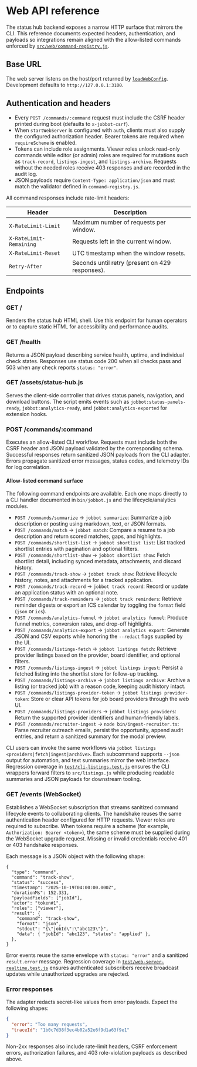 # Web API reference

The status hub backend exposes a narrow HTTP surface that mirrors the CLI. This reference documents
expected headers, authentication, and payloads so integrations remain aligned with the allow-listed
commands enforced by [`src/web/command-registry.js`](../src/web/command-registry.js).

## Base URL

The web server listens on the host/port returned by
[`loadWebConfig`](../src/web/config.js). Development defaults to `http://127.0.0.1:3100`.

## Authentication and headers

- Every `POST /commands/:command` request must include the CSRF header printed during boot
  (defaults to `x-jobbot-csrf`).
- When `startWebServer` is configured with `auth`, clients must also supply the configured
  authorization header. Bearer tokens are required when `requireScheme` is enabled.
- Tokens can include role assignments. Viewer roles unlock read-only commands while editor (or
  admin) roles are required for mutations such as `track-record`, `listings-ingest`, and
  `listings-archive`. Requests without the needed roles receive 403 responses and are recorded in the
  audit log.
- JSON payloads require `Content-Type: application/json` and must match the validator defined in
  `command-registry.js`.

All command responses include rate-limit headers:

| Header                  | Description                                     |
| ----------------------- | ----------------------------------------------- |
| `X-RateLimit-Limit`     | Maximum number of requests per window.          |
| `X-RateLimit-Remaining` | Requests left in the current window.            |
| `X-RateLimit-Reset`     | UTC timestamp when the window resets.           |
| `Retry-After`           | Seconds until retry (present on 429 responses). |

## Endpoints

### GET /

Renders the status hub HTML shell. Use this endpoint for human operators or to capture static HTML
for accessibility and performance audits.

### GET /health

Returns a JSON payload describing service health, uptime, and individual check states. Responses use
status code 200 when all checks pass and 503 when any check reports `status: "error"`.

### GET /assets/status-hub.js

Serves the client-side controller that drives status panels, navigation, and download buttons. The
script emits events such as `jobbot:status-panels-ready`, `jobbot:analytics-ready`, and
`jobbot:analytics-exported` for extension hooks.

### POST /commands/:command

Executes an allow-listed CLI workflow. Requests must include both the CSRF header and JSON payload
validated by the corresponding schema. Successful responses return sanitized JSON payloads from the
CLI adapter. Errors propagate sanitized error messages, status codes, and telemetry IDs for log
correlation.

#### Allow-listed command surface

The following command endpoints are available. Each one maps directly to a CLI handler documented in
`bin/jobbot.js` and the lifecycle/analytics modules.

- `POST /commands/summarize` → `jobbot summarize`: Summarize a job description or posting using
  markdown, text, or JSON formats.
- `POST /commands/match` → `jobbot match`: Compare a resume to a job description and return scored
  matches, gaps, and highlights.
- `POST /commands/shortlist-list` → `jobbot shortlist list`: List tracked shortlist entries with
  pagination and optional filters.
- `POST /commands/shortlist-show` → `jobbot shortlist show`: Fetch shortlist detail, including synced
  metadata, attachments, and discard history.
- `POST /commands/track-show` → `jobbot track show`: Retrieve lifecycle history, notes, and
  attachments for a tracked application.
- `POST /commands/track-record` → `jobbot track record`: Record or update an application status with
  an optional note.
- `POST /commands/track-reminders` → `jobbot track reminders`: Retrieve reminder digests or export an
  ICS calendar by toggling the `format` field (`json` or `ics`).
- `POST /commands/analytics-funnel` → `jobbot analytics funnel`: Produce funnel metrics, conversion
  rates, and drop-off highlights.
- `POST /commands/analytics-export` → `jobbot analytics export`: Generate JSON and CSV exports while
  honoring the `--redact` flags supplied by the UI.
- `POST /commands/listings-fetch` → `jobbot listings fetch`: Retrieve provider listings based on the
  provider, board identifier, and optional filters.
- `POST /commands/listings-ingest` → `jobbot listings ingest`: Persist a fetched listing into the
  shortlist store for follow-up tracking.
- `POST /commands/listings-archive` → `jobbot listings archive`: Archive a listing (or tracked job)
  with a reason code, keeping audit history intact.
- `POST /commands/listings-provider-token` → `jobbot listings provider-token`: Store or clear API
  tokens for job board providers through the web UI.
- `POST /commands/listings-providers` → `jobbot listings providers`: Return the supported provider
  identifiers and human-friendly labels.
- `POST /commands/recruiter-ingest` → `node bin/ingest-recruiter.ts`: Parse recruiter outreach emails,
  persist the opportunity, append audit entries, and return a sanitized summary for the modal
  preview.

CLI users can invoke the same workflows via `jobbot listings <providers|fetch|ingest|archive>`.
Each subcommand supports `--json` output for automation, and text summaries mirror the web
interface. Regression coverage in [`test/cli-listings.test.js`](../test/cli-listings.test.js)
ensures the CLI wrappers forward filters to `src/listings.js` while producing readable summaries and
JSON payloads for downstream tooling.

### GET /events (WebSocket)

Establishes a WebSocket subscription that streams sanitized command lifecycle events to
collaborating clients. The handshake reuses the same authentication header configured for HTTP
requests. Viewer roles are required to subscribe. When tokens require a scheme (for example,
`Authorization: Bearer <token>`), the same scheme must be supplied during the WebSocket upgrade
request. Missing or invalid credentials receive 401 or 403 handshake responses.

Each message is a JSON object with the following shape:

```jsonc
{
  "type": "command",
  "command": "track-show",
  "status": "success",
  "timestamp": "2025-10-19T04:00:00.000Z",
  "durationMs": 152.331,
  "payloadFields": ["jobId"],
  "actor": "token#1",
  "roles": ["viewer"],
  "result": {
    "command": "track-show",
    "format": "json",
    "stdout": "{\"jobId\":\"abc123\"}",
    "data": { "jobId": "abc123", "status": "applied" },
  },
}
```

Error events reuse the same envelope with `status: "error"` and a sanitized `result.error` message.
Regression coverage in [`test/web-server-realtime.test.js`](../test/web-server-realtime.test.js)
ensures authenticated subscribers receive broadcast updates while unauthorized upgrades are rejected.

### Error responses

The adapter redacts secret-like values from error payloads. Expect the following shapes:

```json
{
  "error": "Too many requests",
  "traceId": "1b0c7d38f3ec4b02a52e6f9d1a63f9e1"
}
```

Non-2xx responses also include rate-limit headers, CSRF enforcement errors, authorization failures,
and 403 role-violation payloads as described above.
